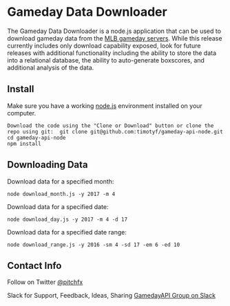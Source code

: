 # Gameday Data Downloader

The Gameday Data Downloader is a node.js application that can be used to download gameday data from the [MLB gameday servers](http://gd2.mlb.com/components/game/mlb/).
While this release currently includes only download capability exposed, look for future releases with additional functionality including the ability to store the data into a relational database, the ability to auto-generate boxscores, and additional analysis of the data.


## Install

Make sure you have a working [node.js](https://nodejs.org) environment installed on your computer.

```
Download the code using the "Clone or Download" button or clone the repo using git:  git clone git@github.com:timotyf/gameday-api-node.git
cd gameday-api-node
npm install
```

## Downloading Data

Download data for a specified month:
```
node download_month.js -y 2017 -m 4
```

Download data for a specified date:
```
node download_day.js -y 2017 -m 4 -d 17
```

Download data for a specified date range:
```
node download_range.js -y 2016 -sm 4 -sd 17 -em 6 -ed 10
```

## Contact Info

Follow on Twitter
[@pitchfx](http://twitter.com/pitchfx)

Slack for Support, Feedback, Ideas, Sharing
[GamedayAPI Group on Slack](https://join.slack.com/gamedayapi/shared_invite/MTgwMjUwODM2NzU4LTE0OTQwMDQyMDUtNTgwYThiNmIxMw)








